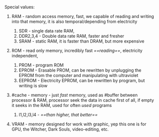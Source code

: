 Special values:
1. RAM - random access memory, fast, we capable of reading and writing into that memory, it is also temporal/depending from electricity
	1. SDR - single data rate RAM, 
	2. DDR2,3,4 - Double data rate RAM, faster and fresher
	3. SRAM - static RAM, it is faster than DRAM, but more expensive 

2. ROM - read only memory, incredibly fast *==reading==*, electricity independent, 
	1. PROM - program ROM
	2. EPROM - Erasable PROM, can be rewritten by unplugging the EPROM from the computer and manipulating with ultraviolet 
	3. EEPROM - Electricity EPROM, can be rewritten by program, but writing is slow

3. #cache - memory - just *fast* memory, used as #buffer between processor & RAM, processor seek the data in cache first of all, if empty it seeks in the RAM, used for often *used* programs 
	1. l1,l2,l3,l4 - *==than higher, that better==* 

4. VRAM - memory designed for work with graphic, yep this one is for GPU, the Witcher, Dark Souls, video-editing, etc. 